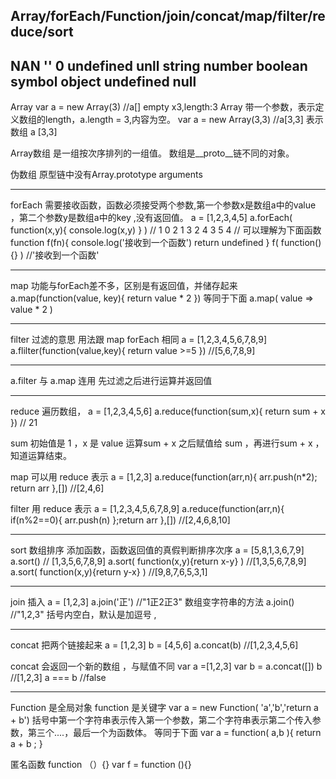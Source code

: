Array/forEach/Function/join/concat/map/filter/reduce/sort
-----------------------------------------------------------------------
NAN '' 0 undefined unll
string number boolean symbol object undefined null
-----------------------------------------------------------------------
Array
var a = new Array(3) //a[] empty x3,length:3
Array 带一个参数，表示定义数组的length，a.length = 3,内容为空。
var a = new Array(3,3) //a[3,3]
表示数组 a [3,3]

Array数组
是一组按次序排列的一组值。
数组是__proto__链不同的对象。


伪数组
原型链中没有Array.prototype
arguments

-----------------------------------------------------------------------
forEach   需要接收函数，函数必须接受两个参数,第一个参数x是数组a中的value ，第二个参数y是数组a中的key  ,没有返回值。
a = [1,2,3,4,5]
a.forEach( function(x,y){ console.log(x,y) } )
//
     1 0
     2 1
     3 2
     4 3
     5 4
//
可以理解为下面函数
function f(fn){ console.log('接收到一个函数') return undefined }
f(  function(){} ) //'接收到一个函数'

-----------------------------------------------------------------------
map 功能与forEach差不多，区别是有返回值，并储存起来
a.map(function(value, key){ return value * 2 })
等同于下面
a.map( value => value * 2 )

-----------------------------------------------------------------------
filter  过滤的意思   用法跟 map forEach 相同
a = [1,2,3,4,5,6,7,8,9]
a.flilter(function(value,key){ return value >=5 }) //[5,6,7,8,9]

-----------------------------------------------------------------------

a.filter 与 a.map 连用 
先过滤之后进行运算并返回值

-----------------------------------------------------------------------
reduce  遍历数组，
a = [1,2,3,4,5,6]
a.reduce(function(sum,x){ return sum + x }) // 21

sum 初始值是 1 ，x 是 value
运算sum + x 之后赋值给 sum ，再进行sum + x ，知道运算结束。

map 可以用 reduce 表示
a = [1,2,3]
a.reduce(function(arr,n){ arr.push(n*2); return arr },[]) //[2,4,6]

filter 用 reduce 表示
a = [1,2,3,4,5,6,7,8,9]
a.reduce(function(arr,n){ if(n%2==0){ arr.push(n) };return arr  },[]) //[2,4,6,8,10]

-----------------------------------------------------------------------
sort  数组排序 添加函数，函数返回值的真假判断排序次序
a = [5,8,1,3,6,7,9]
a.sort() // [1,3,5,6,7,8,9]
a.sort( function(x,y){return x-y} ) //[1,3,5,6,7,8,9]
a.sort( function(x,y){return y-x} ) //[9,8,7,6,5,3,1]

-----------------------------------------------------------------------
join 插入
a = [1,2,3]
a.join('正') //"1正2正3"
数组变字符串的方法 
a.join() //"1,2,3"     括号内空白，默认是加逗号  , 

-----------------------------------------------------------------------
concat   把两个链接起来
a = [1,2,3]
b = [4,5,6]
a.concat(b) //[1,2,3,4,5,6]

concat 会返回一个新的数组 ，与赋值不同
var a =[1,2,3]
var b = a.concat([])
b  //[1,2,3]
a === b  //false


-----------------------------------------------------------------------
Function 是全局对象 function 是关键字
var a = new  Function( 'a','b','return a + b')
括号中第一个字符串表示传入第一个参数，第二个字符串表示第二个传入参数，第三个....，最后一个为函数体。
等同于下面
var a = function( a,b ){ return a + b ; }

匿名函数  function （）{}
var f = function (){}
